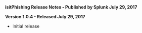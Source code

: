 **isitPhishing Release Notes - Published by Splunk July 29, 2017**


**Version 1.0.4 - Released July 29, 2017**

* Initial release
